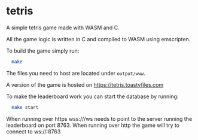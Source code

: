 # tetris
A simple tetris game made with WASM and C.

All the game logic is written in C and compiled to WASM using emscripten.

To build the game simply run:
```bash
  make
```
The files you need to host are located under `output/www`.

A version of the game is hosted on https://tetris.toastyfiles.com

To make the leaderboard work you can start the database by running:
```bash
  make start
```

When running over https wss://<domain>/ws needs to point to the server running the leaderboard on port 8763. When running over http the game will try to connect to ws://<domain>:8763
